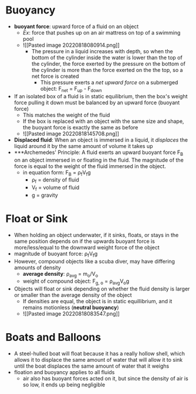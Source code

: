 # Buoyancy
- **buoyant force**: upward force of a fluid on an object
	- _Ex_: force that pushes up on an air mattress on top of a swimming pool
	- ![[Pasted image 20220818080914.png]]
		- The pressure in a liquid increases with depth, so when the bottom of the cylinder inside the water is lower than the top of the cylinder, the force exerted by the pressure on the bottom of the cylinder is more than the force exerted on the the top, so a net force is created
			- This pressure exerts a *net upward force* on a submerged object: F<sub>net</sub> = F<sub>up</sub> - F<sub>down</sub>
- If an isolated box of a fluid is in static equilibrium, then the box's weight force pulling it down must be balanced by an upward force (buoyant force)
	- This matches the weight of the fluid
	- If the box is replaced with an object with the same size and shape, the buoyant force is exactly the same as before
	- ![[Pasted image 20220818145708.png]]
- **Displaced fluid**: When an object is immersed in a liquid, it *displaces* the liquid around it by the same amount of volume it takes up
- ***Archemedes' Principle: A fluid exerts an upward buoyant force F<sub>B</sub> on an object immersed in or floating in the fluid. The magnitude of the force is equal to the weight of the fluid immersed in the object.
	- in equation form: F<sub>B</sub> = ρ<sub>f</sub>V<sub>f</sub>g
		- ρ<sub>f</sub> = density of fluid 
		- V<sub>f</sub> = volume of fluid
		- g = gravity

# Float or Sink
- When holding an object underwater, if it sinks, floats, or stays in the same position depends on if the upwards buoyant force is more/less/equal to the downward weight force of the object
- magnitude of buoyant force:  ρ<sub>f</sub>V<sub>f</sub>g
- However, compound objects like a scuba diver, may have differing amounts of density
	- **average density**: ρ<sub>avg</sub> = m<sub>o</sub>/V<sub>o</sub> 
	- weight of compound object: F<sub>g, o</sub> = ρ<sub>avg</sub>V<sub>o</sub>g
- Objects will float or sink depending on whether the fluid density is larger or smaller than the average density of the object
	- If densities are equal, the object is in static equillibrium, and it remains motionless (**neutral buoyancy**)
	- ![[Pasted image 20220818083547.png]]

# Boats and Balloons
- A steel-hulled boat will float because it has a really hollow shell, which allows it to displace the same amount of water that will allow it to sink until the boat displaces the same amount of water that it weighs
- floation and buoyancy applies to all fluids
	- air also has buoyant forces acted on it, but since the density of air is so low, it ends up being negligible